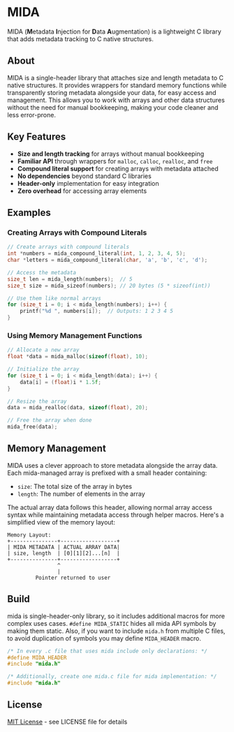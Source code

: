# MIDA

MIDA (**M**etadata **I**njection for **D**ata **A**ugmentation) is a lightweight C library that adds metadata tracking to C native structures.

## About

MIDA is a single-header library that attaches size and length metadata to C native structures. It provides wrappers for standard memory functions while transparently storing metadata alongside your data, for easy access and management. This allows you to work with arrays and other data structures without the need for manual bookkeeping, making your code cleaner and less error-prone.

## Key Features

- **Size and length tracking** for arrays without manual bookkeeping
- **Familiar API** through wrappers for `malloc`, `calloc`, `realloc`, and `free`
- **Compound literal support** for creating arrays with metadata attached
- **No dependencies** beyond standard C libraries
- **Header-only** implementation for easy integration
- **Zero overhead** for accessing array elements

## Examples

### Creating Arrays with Compound Literals

```c
// Create arrays with compound literals
int *numbers = mida_compound_literal(int, 1, 2, 3, 4, 5);
char *letters = mida_compound_literal(char, 'a', 'b', 'c', 'd');

// Access the metadata
size_t len = mida_length(numbers);  // 5
size_t size = mida_sizeof(numbers); // 20 bytes (5 * sizeof(int))

// Use them like normal arrays
for (size_t i = 0; i < mida_length(numbers); i++) {
    printf("%d ", numbers[i]);  // Outputs: 1 2 3 4 5
}
```

### Using Memory Management Functions

```c
// Allocate a new array
float *data = mida_malloc(sizeof(float), 10);

// Initialize the array
for (size_t i = 0; i < mida_length(data); i++) {
    data[i] = (float)i * 1.5f;
}

// Resize the array
data = mida_realloc(data, sizeof(float), 20);

// Free the array when done
mida_free(data);
```

## Memory Management

MIDA uses a clever approach to store metadata alongside the array data. Each mida-managed array is prefixed with a small header containing:

- `size`: The total size of the array in bytes
- `length`: The number of elements in the array

The actual array data follows this header, allowing normal array access syntax while maintaining metadata access through helper macros. Here's a simplified view of the memory layout:

```
Memory Layout:
+---------------+------------------+
| MIDA METADATA | ACTUAL ARRAY DATA|
| size, length  | [0][1][2]...[n]  |
+---------------+------------------+
                ^
                |
         Pointer returned to user
```

## Build

mida is single-header-only library, so it includes additional macros for more complex uses cases. `#define MIDA_STATIC` hides all mida API symbols by making them static. Also, if you want to include `mida.h` from multiple C files, to avoid duplication of symbols you may define `MIDA_HEADER` macro.

```c
/* In every .c file that uses mida include only declarations: */
#define MIDA_HEADER
#include "mida.h"

/* Additionally, create one mida.c file for mida implementation: */
#include "mida.h"
```

## License

[MIT License](LICENSE) - see LICENSE file for details
